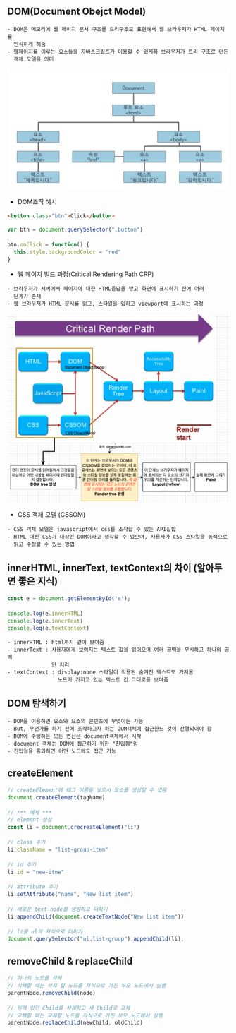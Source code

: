 ## DOM(Document Obejct Model)
```
- DOM은 메모리에 웹 페이지 문서 구조를 트리구조로 표현해서 웹 브라우저가 HTML 페이지를
  인식하게 해줌
- 웹페이지를 이루는 요소들을 자바스크립트가 이용할 수 있게끔 브라우저가 트리 구조로 만든
  객체 모델을 의미
```
![domtree](/img/dom.png)

* DOM조작 예시
```html
<button class="btn">Click</button>
```
```javascript
var btn = document.querySelector(".button")

btn.onClick = function() {
  this.style.backgroundColor = "red"
}
```

* 웹 페이지 빌드 과정(Critical Rendering Path CRP)
```
- 브라우저가 서버에서 페이지에 대한 HTML응답을 받고 화면에 표시하기 전에 여러
  단계가 존재
- 웹 브라우저가 HTML 문서를 읽고, 스타일을 입히고 viewport에 표시하는 과정
```
![CRP](/img/CRP.png)

* CSS 객체 모델 (CSSOM)
```
- CSS 객체 모델은 javascript에서 css를 조작할 수 있는 API집합
- HTML 대신 CSS가 대상인 DOM이라고 생각할 수 있으며, 사용자가 CSS 스타일을 동적으로 
  읽고 수정할 수 있는 방법
```

## innerHTML, innerText, textContext의 차이 (알아두면 좋은 지식)
```javascript
const e = document.getElementById('e');

console.log(e.innerHTML)
console.log(e.innerText)
console.log(e.textContext)
```
```
- innerHTML : html까지 같이 보여줌
- innerText : 사용자에게 보여지는 텍스트 값을 읽어오며 여러 공백을 무시하고 하나의 공백
              만 처리
- textContext : display:none 스타일이 적용된 숨겨진 텍스트도 가져옴
                노드가 가지고 있는 텍스트 값 그대로를 보여줌
```

## DOM 탐색하기
```
- DOM을 이용하면 요소와 요소의 콘텐츠에 무엇이든 가능
- But, 무언가를 하기 전에 조작하고자 하는 DOM객체에 접근한느 것이 선행되어야 함
- DOM에 수행하는 모든 연산은 document객체에서 시작
- document 객체는 DOM에 접근하기 위한 "진입점"임
- 진입점을 통과하면 어떤 노드에도 접근 가능
```

## createElement
``` javascript
// createElement에 태그 이름을 넣으서 요소를 생성할 수 있음
document.createElement(tagName)

// *** 예제 ***
// element 생성
const li = document.crecreateElement("li")

// class 추가
li.className = "list-group-item"

// id 추가
li.id = "new-itme"

// attribute 추가
li.setAttribute("name", "New list item")

// 새로운 text node를 생성하고 더하기
li.appendChild(document.createTextNode("New list item"))

// li를 ul의 자식으로 더하기
document.querySelector("ul.list-group").appendChild(li);
```

## removeChild & replaceChild
```javascript
// 하나의 노드를 삭제
// 삭제할 때는 삭제 할 노드를 자식으로 가진 부모 노드에서 실행
parentNode.removeChild(node)

// 원래 있던 Child를 삭제하고 새 Child로 교체
// 교체할 때는 교체할 노드를 자식으로 가진 부모 노드에서 실행
parentNode.replaceChild(newChild, oldChild)
```